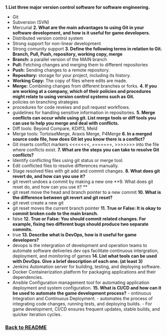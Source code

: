 **1.List three major version control software for software engineering.**
   - Git
   - Subversion (SVN)
   - Mercurial
**2.	What are the main advantages to using Git in your software development, and how is it useful for game developers.**
   - Distributed version control system
   - Strong support for non-linear development
   - Strong comunity support
**3.	Define the following terms in relation to Git. Branch, Pull, Push, repository, working copy, merge**
   - **Branch:** a parallel version of the MAIN branch
   - **Pull:** Fetching changes and merging them to different repositories
   - **Push:** Sending changes to a remote repository.
   - **Repository:** storage for your project, including its history.
   - **Working Copy:** The copy of files where edits are made.
   - **Merge:** Combining changes from different branches or forks.
**4.	If you are working at a company, which of their policies and procedures might relate to using version control systems such as Git.**
   - policies on branching strategies
   - procedures for code reveiws and pull request workflows.
   - guidelines for handling sensitive information in repositories.
**5.	Merge conflicts can occur while using git. List merge tools or diff tools you can use to help you merge and deal with conflicts.**
   - Diff tools: Beyond Compare, KDiff3, Meld
   - Merge tools: TortoiseMerge, Araxis Merge, P4Merge
**6.	In a merged source code file, how does Git let you know there is a conflict?**
   -  Git inserts conflict markers <<<<<<<, =======, >>>>>>> into the file where conflicts exist.
**7.	What are the steps you can take to resolve Git conflicts?**
   - Identify conflicting files using git status or merge tool.
   - Edit conflicted files to resolve differences manually.
   - Stage resolved files with git add and commit changes.
**8.	What does git revert do, and how can you use it?**
   - git revert undoes a commit by making a new one
**9.	What does git reset do, and how can you use it? **
   - git reset move the head and branch pointer to a new commit
**10.	What is the difference between git revert and git reset?**
   - git revet create a new git
   - git reset moves the current branch pointer
**11.	True or False: It is okay to commit broken code to the main branch.**
   - false
**12.	True or False: You should commit related changes. For example, fixing two different bugs should produce two separate commits.**
   - true 
**13.	Describe what is DevOps, how is it useful for game developers?**
   - devops is the intergration of development and operation teams to automate software deliveries dev ops facilitate continuous intergration, deployment, and monitoring of games
**14.	List what tools can be used with DevOps. Give a brief description of each one. (at least 3)**
   - Jenkins Automation server for building, testing, and deploying software.
   - Docker Containerization platform for packaging applications and their dependencies.
   - Ansible Configuration management tool for automating application deployment and system configuration.
**15.	What is CI/CD and how can it be used to automate the game development process?**
	- ontinuous Integration and Continuous Deployment.
	- automates the process of integrating code changes, running tests, and deploying builds.
	- For game development, CI/CD ensures frequent updates, stable builds, and quicker iteration cycles.

### [Back to README](README.md)
